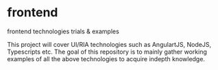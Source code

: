 # frontend
frontend technologies trials &amp; examples

This project will cover UI/RIA technologies such as AngulartJS, NodeJS, Typescripts etc. The goal of this repository is to mainly gather working examples of all the above technologies to acquire indepth knowledge.
